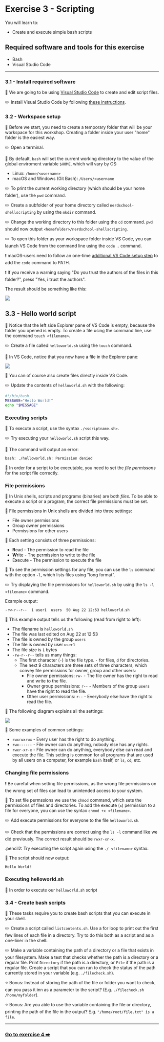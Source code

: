 # Exercise 3 - Scripting

You will learn to:

- Create and execute simple bash scripts

## Required software and tools for this exercise

- Bash
- Visual Studio Code

---

### 3.1 - Install required software

:book: We are going to be using [Visual Studio Code](https://code.visualstudio.com/) to create and edit script files.

:pencil2: Install Visual Studio Code by following [these instructions](https://code.visualstudio.com/docs/setup/setup-overview).

### 3.2 - Workspace setup

:book: Before we start, you need to create a temporary folder that will be your workspace for this workshop. Creating a folder inside your user "home" folder is the easiest way.

:pencil2: Open a terminal.

:book: By default, `bash` will set the current working directory to the value of the global enviroment variable `$HOME`, which will vary by OS:

- Linux: `/home/<username>`
- macOS and Windows (Git Bash): `/Users/<username`

:pencil2: To print the current working directory (which should be your home folder), use the `pwd` command.

:pencil2: Create a subfolder of your home directory called `nerdschool-shellscripting` by using the `mkdir` command.

:pencil2: Change the working directory to this folder using the `cd` command. `pwd` should now output `<homefolder>/nerdschool-shellscripting`.

:pencil2: To open this folder as your workspace folder inside VS Code, you can launch VS Code from the command line using the `code .` command.

:exclamation: macOS-users need to follow an one-time [additional VS Code setup step](https://code.visualstudio.com/docs/setup/mac#_launching-from-the-command-line) to add the `code` command to PATH.

:exclamation: If you receive a warning saying "Do you trust the authors of the files in this folder?", press "Yes, i trust the authors".

The result should be something like this:

<img src="images/ex3_1.png">

## 3.3 - Hello world script

:book: Notice that the left side Explorer pane of VS Code is empty, because the folder you opened is empty. To create a file using the command line, use the command `touch <filename>`.

:pencil2: Create a file called `helloworld.sh` using the `touch` command.

:book: In VS Code, notice that you now have a file in the Explorer pane:

<img src="images/ex3.2.png">

:book: You can of course also create files directly inside VS Code.

:pencil2: Update the contents of `helloworld.sh` with the following:

```bash
#!/bin/bash
MESSAGE="Hello World!"
echo "$MESSAGE"
```

### Executing scripts

:book: To execute a script, use the syntax `./<scriptname.sh>`.

:pencil2: Try executing your `helloworld.sh` script this way.

:book: The command will output an error:

```bash
bash: ./helloworld.sh: Permission denied
```

:book: In order for a script to be executable, you need to set the _file permissons_ for the script file correctly.

### File permissions

:book: In Unix shells, scripts and programs (binaries) are both _files_. To be able to execute a script or a program, the correct file permissions must be set.

:book: File permissions in Unix shells are divided into three settings:

- File owner permissions
- Group owner permissions
- Permissions for other users

:book: Each setting consists of three permissions:

- **R**ead - The permission to read the file
- **W**rite - The permission to write to the file
- E**x**ecute - The permission to execute the file

:book: To see the permission settings for any file, you can use the `ls` command with the option `-l`, which lists files using "long format".

:pencil2: Try displaying the file permissions for `helloworld.sh` by using the `ls -l <filename>` command.

Example output:

```bash
-rw-r--r--  1 user1  users  50 Aug 22 12:53 helloworld.sh
```

:book: This example output tells us the following (read from right to left):

- The filename is `helloworld.sh`
- The file was last edited on Aug 22 at 12:53
- The file is owned by the group `users`
- The file is owned by user `user1`
- The file size is `1` bytes
- `-rw-r--r--` tells us many things:
  - The first character (`-`) is the file type. `-` for files, `d` for directories.
  - The next 9 characters are three sets of three characters, which convey file permissions for owner, group and other users:
    - File owner permissions: `rw-` - The file owner has the right to read and write to the file.
    - Owner group permissions: `r--` - Members of the group `users` have the right to read the file.
    - Other user permissions: `r--` - Everybody else have the right to read the file.

:book: The following diagram explains all the settings:

<img src="images/file_permissions.png" >

:book: Some examples of common settings:

- `rwxrwxrwx` - Every user has the right to do anything.
- `rwx------` - File owner can do anything, nobody else has any rights.
- `rwxr-xr-x` - File owner can do anything, everybody else can read and execute the file. This setting is common for all programs that are used by all users on a computer, for example `bash` itself, or `ls`, `cd`, etc.

### Changing file permissions

:exclamation: Be careful when setting file permissions, as the wrong file permissions on the wrong set of files can lead to unintended access to your system.

:book: To set file permssions  we use the `chmod` command, which sets the permissions of files and directories. To add the execute (`x`) permission to a file for everyone, you can use the syntax `chmod +x <filename>`.

:pencil2: Add execute permissions for everyone to the file `helloworld.sh`.

:pencil2: Check that the permissions are correct using the `ls -l` command like we did previously. The correct result should be `rwxr-xr-x`.

.pencil2: Try executing the script again using the `./ <filename>` syntax.

:book: The script should now output:

```
Hello World!
```

### Executing helloworld.sh

:book: In order to execute our `helloworld.sh` script 

### 3.4 - Create bash scripts

:book: These tasks require you to create bash scripts that you can execute in your shell.

:pencil2: Create a script called `listcontents.sh`. Use a for loop to print out the first few lines of each file in a directory. Try to do this both as a script and as a one-liner in the shell.

:pencil2: Make a variable containing the path of a directory or a file that exists in your filesystem.
Make a test that checks whether the path is a directory or a regular file. Print `Directory` if the path is a directory, or `File` if the path is a regular file. Create a script that you can run to check the status of the path currently stored in your variable (e.g. `./filecheck.sh`).

:star: Bonus: Instead of storing the path of the file or folder you want to check, can you pass it inn as a parameter to the script? (E.g. `./filecheck.sh /home/myfolder`).

:star: Bonus: Are you able to use the variable containing the file or directory, printing the path of the file in the output? E.g. `"/home/root/file.txt" is a file`. 

---

### [Go to exercise 4 :arrow_right:](./exercise-4.md)
